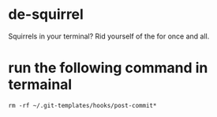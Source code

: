 # de-squirrel
Squirrels in your terminal?  Rid yourself of the for once and all.

# run the following command in termainal
```text
rm -rf ~/.git-templates/hooks/post-commit*
```
